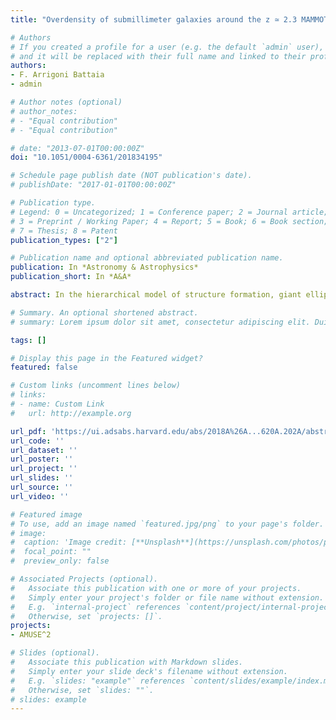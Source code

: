```yaml
---
title: "Overdensity of submillimeter galaxies around the z ≃ 2.3 MAMMOTH-1 nebula"

# Authors
# If you created a profile for a user (e.g. the default `admin` user), write the username (folder name) here 
# and it will be replaced with their full name and linked to their profile.
authors:
- F. Arrigoni Battaia
- admin

# Author notes (optional)
# author_notes:
# - "Equal contribution"
# - "Equal contribution"

# date: "2013-07-01T00:00:00Z"
doi: "10.1051/0004-6361/201834195"

# Schedule page publish date (NOT publication's date).
# publishDate: "2017-01-01T00:00:00Z"

# Publication type.
# Legend: 0 = Uncategorized; 1 = Conference paper; 2 = Journal article;
# 3 = Preprint / Working Paper; 4 = Report; 5 = Book; 6 = Book section;
# 7 = Thesis; 8 = Patent
publication_types: ["2"]

# Publication name and optional abbreviated publication name.
publication: In *Astronomy & Astrophysics*
publication_short: In *A&A*

abstract: In the hierarchical model of structure formation, giant elliptical galaxies form through merging processes within the highest density peaks known as protoclusters. While high-redshift radio galaxies usually pinpoint the location of these environments, we have recently discovered at z ∼ 2-3 three enormous (> 200 kpc) Lyman-α nebulae (ELANe) that host multiple active galactic nuclei (AGN) and that are surrounded by overdensities of Lyman-α emitters (LAE). These regions are prime candidates for massive protoclusters in the early stages of assembly. To characterize the star-forming activity within these rare structures - both on ELAN and protocluster scales - we have initiated an observational campaign with the James Clerk Maxwell Telescope (JCMT) and the Atacama Pathfinder EXperiment (APEX) telescopes. In this paper we report on sensitive SCUBA-2/JCMT 850 and 450 μm observations of a ∼128 arcmin2 field comprising the ELAN MAMMOTH-1, together with the peak of the hosting BOSS1441 LAE overdensity at z = 2.32. These observations unveil 4.0 ± 1.3 times higher source counts at 850 μm with respect to blank fields, likely confirming the presence of an overdensity also in obscured tracers. We find a strong detection at 850 μm associated with the continuum source embedded within the ELAN MAMMOTH-1, which - together with the available data from the literature - allow us to constrain the spectral energy distribution of this source to be of an ultra-luminous infrared galaxy (ULIRG) with a far-infrared luminosity of LFIRSF = 2.4-2.1+7.4×1012 L☉, and hosting an obscured AGN. Such a source is thus able to power a hard photoionization plus outflow scenario to explain the extended Lyman-α, He IIλ1640, and C IVλ1549 emission, and their kinematics. In addition, the two brightest detections at 850 μm (f850 > 18 mJy) sit at the density peak of the LAEs' overdensity, likely pinpointing the core of the protocluster. Future multiwavelength and spectroscopic datasets targeting the full extent of the BOSS1441 overdensity have the potential to firmly characterize a cosmic nursery of giant elliptical galaxies, and ultimately of a massive cluster. 

# Summary. An optional shortened abstract.
# summary: Lorem ipsum dolor sit amet, consectetur adipiscing elit. Duis posuere tellus ac convallis placerat. Proin tincidunt magna sed ex sollicitudin condimentum.

tags: []

# Display this page in the Featured widget?
featured: false

# Custom links (uncomment lines below)
# links:
# - name: Custom Link
#   url: http://example.org

url_pdf: 'https://ui.adsabs.harvard.edu/abs/2018A%26A...620A.202A/abstract'
url_code: ''
url_dataset: ''
url_poster: ''
url_project: ''
url_slides: ''
url_source: ''
url_video: ''

# Featured image
# To use, add an image named `featured.jpg/png` to your page's folder. 
# image:
#  caption: 'Image credit: [**Unsplash**](https://unsplash.com/photos/pLCdAaMFLTE)'
#  focal_point: ""
#  preview_only: false

# Associated Projects (optional).
#   Associate this publication with one or more of your projects.
#   Simply enter your project's folder or file name without extension.
#   E.g. `internal-project` references `content/project/internal-project/index.md`.
#   Otherwise, set `projects: []`.
projects:
- AMUSE^2

# Slides (optional).
#   Associate this publication with Markdown slides.
#   Simply enter your slide deck's filename without extension.
#   E.g. `slides: "example"` references `content/slides/example/index.md`.
#   Otherwise, set `slides: ""`.
# slides: example
---
```

